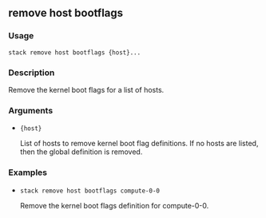 ## remove host bootflags

### Usage

`stack remove host bootflags {host}...`

### Description

Remove the kernel boot flags for a list of hosts.

### Arguments

* `{host}`

   List of hosts to remove kernel boot flag definitions. If no hosts are
	listed, then the global definition is removed.


### Examples

* `stack remove host bootflags compute-0-0`

   Remove the kernel boot flags definition for compute-0-0.



